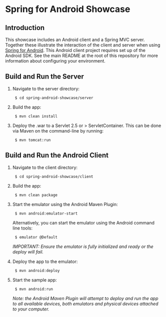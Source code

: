 # Spring for Android Showcase

## Introduction

This showcase includes an Android client and a Spring MVC server. Together these illustrate the interaction of the client and server when using [Spring for Android](http://www.springsource.org/spring-android).  This Android client project requires set up of the Android SDK. See the main README at the root of this repository for more information about configuring your environment.

## Build and Run the Server

1. Navigate to the server directory:

		$ cd spring-android-showcase/server

2. Build the app:

		$ mvn clean install

3. Deploy the .war to a Servlet 2.5 or > ServletContainer. This can be done via Maven on the command-line by running:

		$ mvn tomcat:run


## Build and Run the Android Client

1. Navigate to the client directory:

		$ cd spring-android-showcase/client

2. Build the app:

		$ mvn clean package

3. Start the emulator using the Android Maven Plugin:

		$ mvn android:emulator-start

	Alternatively, you can start the emulator using the Android command line tools:

		$ emulator @Default

	_IMPORTANT: Ensure the emulator is fully initialized and ready or the deploy will fail._

4. Deploy the app to the emulator:

		$ mvn android:deploy

5. Start the sample app:

		$ mvn android:run
		
	_Note: the Android Maven Plugin will attempt to deploy and run the app to all available devices, both emulators and physical devices attached to your computer._

